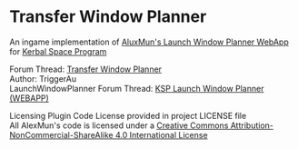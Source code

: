Transfer Window Planner
======================
An ingame implementation of [AluxMun's Launch Window Planner WebApp](http://alexmoon.github.io/ksp/) for [Kerbal Space Program](http://www.kerbalspaceprogram.com/)

Forum Thread: [Transfer Window Planner](http://forum.kerbalspaceprogram.com/threads/93115-Transfer-Window-Planner)   
Author: TriggerAu  
LaunchWindowPlanner Forum Thread: [KSP Launch Window Planner (WEBAPP)](http://forum.kerbalspaceprogram.com/threads/33023-WEB-APP-Launch-Window-Planner)

Licensing
Plugin Code License provided in project LICENSE file  
All AlexMun's code is licensed under a [Creative Commons Attribution-NonCommercial-ShareAlike 4.0 International License](http://creativecommons.org/licenses/by-nc-sa/4.0/deed.en_US)